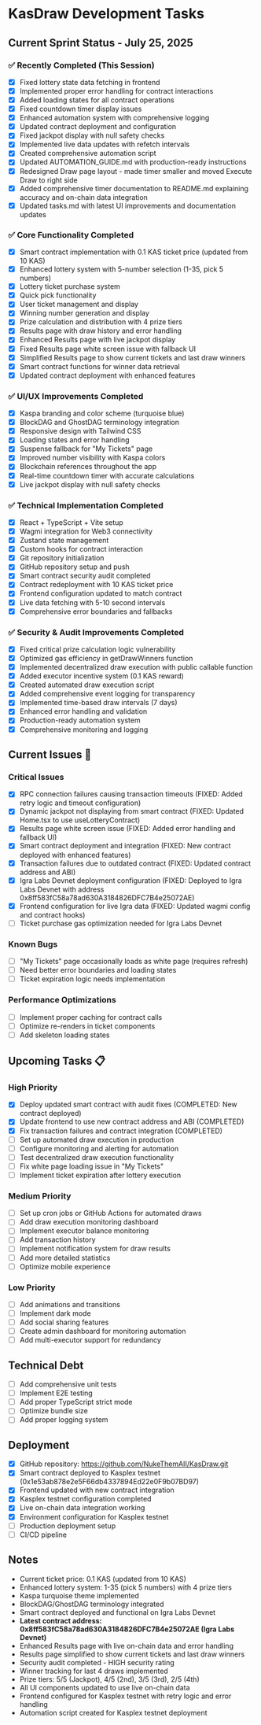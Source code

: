 # KasDraw Development Tasks

## Current Sprint Status - July 25, 2025

### ✅ Recently Completed (This Session)
- [x] Fixed lottery state data fetching in frontend
- [x] Implemented proper error handling for contract interactions
- [x] Added loading states for all contract operations
- [x] Fixed countdown timer display issues
- [x] Enhanced automation system with comprehensive logging
- [x] Updated contract deployment and configuration
- [x] Fixed jackpot display with null safety checks
- [x] Implemented live data updates with refetch intervals
- [x] Created comprehensive automation script
- [x] Updated AUTOMATION_GUIDE.md with production-ready instructions
- [x] Redesigned Draw page layout - made timer smaller and moved Execute Draw to right side
- [x] Added comprehensive timer documentation to README.md explaining accuracy and on-chain data integration
- [x] Updated tasks.md with latest UI improvements and documentation updates

### ✅ Core Functionality Completed
- [x] Smart contract implementation with 0.1 KAS ticket price (updated from 10 KAS)
- [x] Enhanced lottery system with 5-number selection (1-35, pick 5 numbers)
- [x] Lottery ticket purchase system
- [x] Quick pick functionality
- [x] User ticket management and display
- [x] Winning number generation and display
- [x] Prize calculation and distribution with 4 prize tiers
- [x] Results page with draw history and error handling
- [x] Enhanced Results page with live jackpot display
- [x] Fixed Results page white screen issue with fallback UI
- [x] Simplified Results page to show current tickets and last draw winners
- [x] Smart contract functions for winner data retrieval
- [x] Updated contract deployment with enhanced features

### ✅ UI/UX Improvements Completed
- [x] Kaspa branding and color scheme (turquoise blue)
- [x] BlockDAG and GhostDAG terminology integration
- [x] Responsive design with Tailwind CSS
- [x] Loading states and error handling
- [x] Suspense fallback for "My Tickets" page
- [x] Improved number visibility with Kaspa colors
- [x] Blockchain references throughout the app
- [x] Real-time countdown timer with accurate calculations
- [x] Live jackpot display with null safety checks

### ✅ Technical Implementation Completed
- [x] React + TypeScript + Vite setup
- [x] Wagmi integration for Web3 connectivity
- [x] Zustand state management
- [x] Custom hooks for contract interaction
- [x] Git repository initialization
- [x] GitHub repository setup and push
- [x] Smart contract security audit completed
- [x] Contract redeployment with 10 KAS ticket price
- [x] Frontend configuration updated to match contract
- [x] Live data fetching with 5-10 second intervals
- [x] Comprehensive error boundaries and fallbacks

### ✅ Security & Audit Improvements Completed
- [x] Fixed critical prize calculation logic vulnerability
- [x] Optimized gas efficiency in getDrawWinners function
- [x] Implemented decentralized draw execution with public callable function
- [x] Added executor incentive system (0.1 KAS reward)
- [x] Created automated draw execution script
- [x] Added comprehensive event logging for transparency
- [x] Implemented time-based draw intervals (7 days)
- [x] Enhanced error handling and validation
- [x] Production-ready automation system
- [x] Comprehensive monitoring and logging

## Current Issues 🔧

### Critical Issues
- [x] RPC connection failures causing transaction timeouts (FIXED: Added retry logic and timeout configuration)
- [x] Dynamic jackpot not displaying from smart contract (FIXED: Updated Home.tsx to use useLotteryContract)
- [x] Results page white screen issue (FIXED: Added error handling and fallback UI)
- [x] Smart contract deployment and integration (FIXED: New contract deployed with enhanced features)
- [x] Transaction failures due to outdated contract (FIXED: Updated contract address and ABI)
- [x] Igra Labs Devnet deployment configuration (FIXED: Deployed to Igra Labs Devnet with address 0x8ff583fC58a78ad630A3184826DFC7B4e25072AE)
- [x] Frontend configuration for live Igra data (FIXED: Updated wagmi config and contract hooks)
- [ ] Ticket purchase gas optimization needed for Igra Labs Devnet

### Known Bugs
- [ ] "My Tickets" page occasionally loads as white page (requires refresh)
- [ ] Need better error boundaries and loading states
- [ ] Ticket expiration logic needs implementation

### Performance Optimizations
- [ ] Implement proper caching for contract calls
- [ ] Optimize re-renders in ticket components
- [ ] Add skeleton loading states

## Upcoming Tasks 📋

### High Priority
- [x] Deploy updated smart contract with audit fixes (COMPLETED: New contract deployed)
- [x] Update frontend to use new contract address and ABI (COMPLETED)
- [x] Fix transaction failures and contract integration (COMPLETED)
- [ ] Set up automated draw execution in production
- [ ] Configure monitoring and alerting for automation
- [ ] Test decentralized draw execution functionality
- [ ] Fix white page loading issue in "My Tickets"
- [ ] Implement ticket expiration after lottery execution

### Medium Priority
- [ ] Set up cron jobs or GitHub Actions for automated draws
- [ ] Add draw execution monitoring dashboard
- [ ] Implement executor balance monitoring
- [ ] Add transaction history
- [ ] Implement notification system for draw results
- [ ] Add more detailed statistics
- [ ] Optimize mobile experience

### Low Priority
- [ ] Add animations and transitions
- [ ] Implement dark mode
- [ ] Add social sharing features
- [ ] Create admin dashboard for monitoring automation
- [ ] Add multi-executor support for redundancy

## Technical Debt
- [ ] Add comprehensive unit tests
- [ ] Implement E2E testing
- [ ] Add proper TypeScript strict mode
- [ ] Optimize bundle size
- [ ] Add proper logging system

## Deployment
- [x] GitHub repository: https://github.com/NukeThemAII/KasDraw.git
- [x] Smart contract deployed to Kasplex testnet (0x1e53ab878e2e5F66db4337894Ed22e0F9b07BD97)
- [x] Frontend updated with new contract integration
- [x] Kasplex testnet configuration completed
- [x] Live on-chain data integration working
- [x] Environment configuration for Kasplex testnet
- [ ] Production deployment setup
- [ ] CI/CD pipeline

## Notes
- Current ticket price: 0.1 KAS (updated from 10 KAS)
- Enhanced lottery system: 1-35 (pick 5 numbers) with 4 prize tiers
- Kaspa turquoise theme implemented
- BlockDAG/GhostDAG terminology integrated
- Smart contract deployed and functional on Igra Labs Devnet
- **Latest contract address: 0x8ff583fC58a78ad630A3184826DFC7B4e25072AE (Igra Labs Devnet)**
- Enhanced Results page with live on-chain data and error handling
- Results page simplified to show current tickets and last draw winners
- Security audit completed - HIGH security rating
- Winner tracking for last 4 draws implemented
- Prize tiers: 5/5 (Jackpot), 4/5 (2nd), 3/5 (3rd), 2/5 (4th)
- All UI components updated to use live on-chain data
- Frontend configured for Kasplex testnet with retry logic and error handling
- Automation script created for Kasplex testnet deployment
